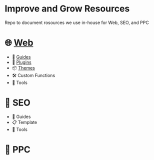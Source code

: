 Improve and Grow Resources
=================================
Repo to document rosources we use in-house for Web, SEO, and PPC


:globe_with_meridians: [Web](/web)
=========
+ :open_book: [Guides](/web/guides.md)
+ :electric_plug: [Plugins](/web/plugins/plugins.md)
+ :package:	[Themes](/web/themes/themes.md)
+ :hammer_and_wrench: Custom Functions
+ :toolbox: Tools

:mag_right: SEO
====
+ :open_book: Guides
+ :clipboard: Template
+ :toolbox: Tools


:money_with_wings: PPC
==========
